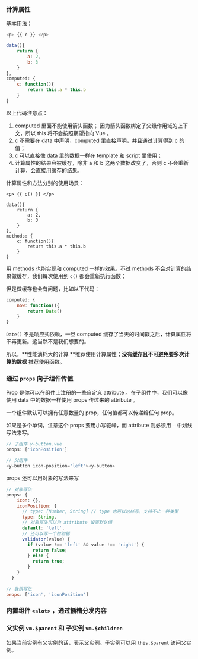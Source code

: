 ### 计算属性

基本用法：

```javascript
<p> {{ c }} </p>

data(){
	return {
		a: 2,
		b: 3
	}
},
computed: {
	c: function(){
		return this.a * this.b
	}
}
```

以上代码注意点：

1. computed 里面不能使用箭头函数；
   因为箭头函数绑定了父级作用域的上下文，所以 this 将不会按照期望指向 Vue 。
2. c 不需要在 data 中声明，computed 里直接声明，并且通过计算得到 c 的值；
3. c 可以直接像 data 里的数据一样在 template 和 script 里使用；
4. 计算属性的结果会被缓存，除非 a 和 b 这两个数据改变了，否则 c 不会重新计算，会直接用缓存的结果。

计算属性和方法分别的使用场景：

```
<p> {{ c() }} </p>

data(){
	return {
		a: 2,
		b: 3
	}
},
methods: {
	c: function(){
		return this.a * this.b
	}
}
```

用 methods 也能实现和 computed 一样的效果。不过 methods 不会对计算的结果做缓存，我们每次使用到 `c()` 都会重新执行函数；

但是做缓存也会有问题，比如以下代码：

```javascript
computed: {
	now: function(){
		return Date()
	}
}
```

`Date()` 不是响应式依赖，一旦 computed 缓存了当天的时间戳之后，计算属性将不再更新。这当然不是我们想要的。

所以，**性能消耗大的计算 **推荐使用计算属性；**没有缓存且不可避免要多次计算的数据** 推荐使用函数。

### 通过 `props` 向子组件传值

Prop 是你可以在组件上注册的一些自定义 attribute 。在子组件中，我们可以像使用 data 中的数据一样使用 props 传过来的 attribute 。

一个组件默认可以拥有任意数量的 prop，任何值都可以传递给任何 prop。

如果是多个单词，注意这个 props 要用小写驼峰，而 attribute 则必须用 `-` 中划线写法来写。

```javascript
// 子组件 y-button.vue
props: ['iconPosition']

// 父组件
<y-button icon-position="left"><y-button>
```

props 还可以用对象的写法来写

```javascript
// 对象写法
props: { 
    icon: {},
    iconPosition: {
      // type: [Number, String] // type 也可以这样写，支持不止一种类型
      type: String,
      // 对象写法可以为 attribute 设置默认值
      default: 'left',
      // 还可以写一个检验器
      validator(value) {
        if (value !== 'left' && value !== 'right') {
          return false;
        } else {
          return true;
        }
    }
  }
  
// 数组写法
props: ['icon', 'iconPosition'] 
```



### 内置组件 `<slot>` ，通过插槽分发内容

### 父实例 `vm.$parent` 和 子实例 `vm.$children`

如果当前实例有父实例的话，表示父实例。子实例可以用 `this.$parent` 访问父实例。



